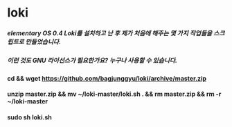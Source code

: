 # loki
##### elementary OS 0.4 Loki를 설치하고 난 후 제가 처음에 해주는 몇 가지 작업들을 스크립트로 만들었습니다.
##### 이런 것도 GNU 라이선스가 필요한가요? 누구나 사용할 수 있습니다.
#### cd && wget https://github.com/bagjunggyu/loki/archive/master.zip
#### unzip master.zip && mv ~/loki-master/loki.sh . && rm master.zip && rm -r ~/loki-master
#### sudo sh loki.sh
